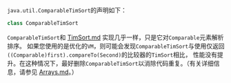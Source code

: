 `java.util.ComparableTimSort`的声明如下：
```java
class ComparableTimSort
```
`ComparableTimSort`和 [TimSort.md][tim-sort] 实现几乎一样，只是它对`Comparable`元素解析排序。
如果您使用的是优化的`VM`，则可能会发现`ComparableTimSort`与使用仅返回`((Comparable)first).compareTo(Second)`的比较器的`TimSort`相比，
性能没有提升。在这种情况下，最好删除`ComparableTimSort`以消除代码重复。（有关详细信息，请参见 [Arrays.md][arrays]。）


[tim-sort]: TimSort.md
[arrays]: Arrays.md